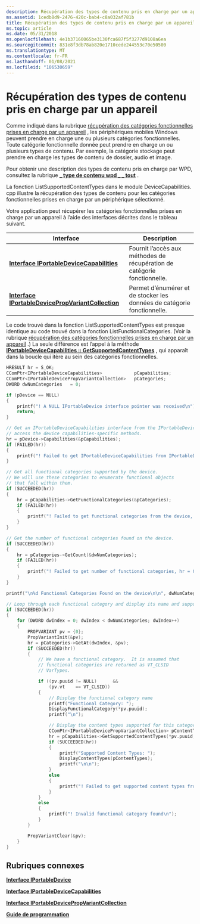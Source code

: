 ```yaml
---
description: Récupération des types de contenu pris en charge par un appareil
ms.assetid: 1cedb8d9-2476-420c-bab4-c8a032af781b
title: Récupération des types de contenu pris en charge par un appareil
ms.topic: article
ms.date: 05/31/2018
ms.openlocfilehash: 4e1b37160065be3130fca687f5f3277d9108a6ea
ms.sourcegitcommit: 831e8f3db78ab820e1710cede244553c70e50500
ms.translationtype: MT
ms.contentlocale: fr-FR
ms.lasthandoff: 01/08/2021
ms.locfileid: "106530659"
---
```

# <a name="retrieving-the-content-types-supported-by-a-device"></a>Récupération des types de contenu pris en charge par un appareil

Comme indiqué dans la rubrique [récupération des catégories fonctionnelles prises en charge par un appareil](retrieving-the-functional-categories-supported-by-a-device.md) , les périphériques mobiles Windows peuvent prendre en charge une ou plusieurs catégories fonctionnelles. Toute catégorie fonctionnelle donnée peut prendre en charge un ou plusieurs types de contenu. Par exemple, la catégorie stockage peut prendre en charge les types de contenu de dossier, audio et image.

Pour obtenir une description des types de contenu pris en charge par WPD, consultez la rubrique [**\_ type de contenu wpd \_ \_ tout**](wpd-content-type-all.md) .

La fonction ListSupportedContentTypes dans le module DeviceCapabilities. cpp illustre la récupération des types de contenu pour les catégories fonctionnelles prises en charge par un périphérique sélectionné.

Votre application peut récupérer les catégories fonctionnelles prises en charge par un appareil à l’aide des interfaces décrites dans le tableau suivant.



| Interface                                                                                      | Description                                                   |
|------------------------------------------------------------------------------------------------|---------------------------------------------------------------|
| [**Interface IPortableDeviceCapabilities**](/windows/desktop/api/portabledeviceapi/nn-portabledeviceapi-iportabledevicecapabilities)                   | Fournit l’accès aux méthodes de récupération de catégorie fonctionnelle. |
| [**Interface IPortableDevicePropVariantCollection**](iportabledevicepropvariantcollection.md) | Permet d’énumérer et de stocker les données de catégorie fonctionnelle.         |



 

Le code trouvé dans la fonction ListSupportedContentTypes est presque identique au code trouvé dans la fonction ListFunctionalCategories. (Voir la rubrique [récupération des catégories fonctionnelles prises en charge par un appareil](retrieving-the-functional-categories-supported-by-a-device.md) .) La seule différence est l’appel à la méthode [**IPortableDeviceCapabilities :: GetSupportedContentTypes**](/windows/desktop/api/PortableDeviceApi/nf-portabledeviceapi-iportabledevicecapabilities-getsupportedcontenttypes) , qui apparaît dans la boucle qui itère au sein des catégories fonctionnelles.


```C++
HRESULT hr = S_OK;
CComPtr<IPortableDeviceCapabilities>            pCapabilities;
CComPtr<IPortableDevicePropVariantCollection>   pCategories;
DWORD dwNumCategories   = 0;

if (pDevice == NULL)
{
    printf("! A NULL IPortableDevice interface pointer was received\n");
    return;
}

// Get an IPortableDeviceCapabilities interface from the IPortableDevice interface to
// access the device capabilities-specific methods.
hr = pDevice->Capabilities(&pCapabilities);
if (FAILED(hr))
{
    printf("! Failed to get IPortableDeviceCapabilities from IPortableDevice, hr = 0x%lx\n",hr);
}

// Get all functional categories supported by the device.
// We will use these categories to enumerate functional objects
// that fall within them.
if (SUCCEEDED(hr))
{
    hr = pCapabilities->GetFunctionalCategories(&pCategories);
    if (FAILED(hr))
    {
        printf("! Failed to get functional categories from the device, hr = 0x%lx\n",hr);
    }
}

// Get the number of functional categories found on the device.
if (SUCCEEDED(hr))
{
    hr = pCategories->GetCount(&dwNumCategories);
    if (FAILED(hr))
    {
        printf("! Failed to get number of functional categories, hr = 0x%lx\n",hr);
    }
}

printf("\n%d Functional Categories Found on the device\n\n", dwNumCategories);

// Loop through each functional category and display its name and supported content types.
if (SUCCEEDED(hr))
{
    for (DWORD dwIndex = 0; dwIndex < dwNumCategories; dwIndex++)
    {
        PROPVARIANT pv = {0};
        PropVariantInit(&pv);
        hr = pCategories->GetAt(dwIndex, &pv);
        if (SUCCEEDED(hr))
        {
            // We have a functional category.  It is assumed that
            // functional categories are returned as VT_CLSID
            // VarTypes.

            if ((pv.puuid != NULL)      &&
                (pv.vt    == VT_CLSID))
            {
                // Display the functional category name
                printf("Functional Category: ");
                DisplayFunctionalCategory(*pv.puuid);
                printf("\n");

                // Display the content types supported for this category
                CComPtr<IPortableDevicePropVariantCollection> pContentTypes;
                hr = pCapabilities->GetSupportedContentTypes(*pv.puuid, &pContentTypes);
                if (SUCCEEDED(hr))
                {
                    printf("Supported Content Types: ");
                    DisplayContentTypes(pContentTypes);
                    printf("\n\n");
                }
                else
                {
                    printf("! Failed to get supported content types from the device, hr = 0x%lx\n",hr);
                }
            }
            else
            {
                printf("! Invalid functional category found\n");
            }
        }

        PropVariantClear(&pv);
    }
}
```



## <a name="related-topics"></a>Rubriques connexes

<dl> <dt>

[**Interface IPortableDevice**](/windows/desktop/api/PortableDeviceApi/nn-portabledeviceapi-iportabledevice)
</dt> <dt>

[**Interface IPortableDeviceCapabilities**](/windows/desktop/api/portabledeviceapi/nn-portabledeviceapi-iportabledevicecapabilities)
</dt> <dt>

[**Interface IPortableDevicePropVariantCollection**](iportabledevicepropvariantcollection.md)
</dt> <dt>

[**Guide de programmation**](programming-guide.md)
</dt> </dl>

 

 



